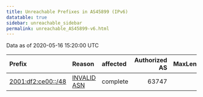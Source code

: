 ```yaml
---
title: Unreachable Prefixes in AS45899 (IPv6)
datatable: true
sidebar: unreachable_sidebar
permalink: unreachable_AS45899-v6.html
---
```


Data as of 2020-05-16 15:20:00 UTC


<div class="datatable-begin"></div>

| Prefix                                                         | Reason                                                                                                    | affected   |   Authorized AS |   MaxLength | Anchor                                       |   unreachable /48s |
|:---------------------------------------------------------------|:----------------------------------------------------------------------------------------------------------|:-----------|----------------:|------------:|:---------------------------------------------|-------------------:|
| [2001:df2:ce00::/48](https://stat.ripe.net/2001:df2:ce00::/48) | [INVALID ASN](https://rpki-validator.ripe.net/announcement-preview?asn=AS45899&prefix=2001:df2:ce00::/48) | complete   |           63747 |          48 | [APNIC](unreachable_APNIC_RPKI_Root-v6.html) |                  1 |

<div class="datatable-end"></div>